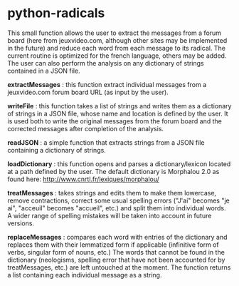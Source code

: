 # python-radicals
This small function allows the user to extract the messages from a forum board (here from jeuxvideo.com, although other sites may be implemented in the future) and reduce each word from each message to its radical. The current routine is optimized for the french language, others may be added. The user can also perform the analysis on any dictionary of strings contained in a JSON file. 

__extractMessages__ : this function extract individual messages from a jeuxvideo.com forum board URL (as input by the user).

__writeFile__ : this function takes a list of strings and writes them as a dictionary of strings in a JSON file, whose name and location is defined by the user. It is used both to write the original messages from the forum board and the corrected messages after completion of the analysis.

__readJSON__ : a simple function that extracts strings from a JSON file containing a dictionary of strings.

__loadDictionary__ : this function opens and parses a dictionary/lexicon located at a path defined by the user. The default dictionary is Morphalou 2.0 as found here: http://www.cnrtl.fr/lexiques/morphalou/ 

__treatMessages__ : takes strings and edits them to make them lowercase, remove contractions, correct some usual spelling errors ("J'ai" becomes "je ai", "acceuil" becomes "accueil", etc.) and split them into individual words. A wider range of spelling mistakes will be taken into account in future versions.

__replaceMessages__ : compares each word with entries of the dictionary and replaces them with their lemmatized form if applicable (infinitive form of verbs, singular form of nouns, etc.) The words that cannot be found in the dictionary (neologisms, spelling error that have not been accounted for by treatMessages, etc.) are left untouched at the moment. The function returns a list containing each individual message as a string.
